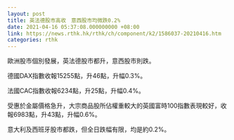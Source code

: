 ```yaml
---
layout: post
title: 英法德股市高收　意西股市均微跌0.2%
date: 2021-04-16 05:37:08.000000000 +08:00
link: https://news.rthk.hk/rthk/ch/component/k2/1586037-20210416.htm
categories: rthk
---
```


歐洲股市個別發展，英法德股市都升，意西股市則跌。

德國DAX指數收報15255點，升46點，升幅0.3%。

法國CAC指數收報6234點，升25點，升幅0.4%。

受惠於金屬價格急升，大宗商品股所佔權重較大的英國富時100指數表現較好，收報6983點，升43點，升幅0.6%。

意大利及西班牙股市都跌，但全日跌幅有限，均是約0.2%。
